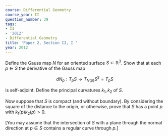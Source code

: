 ```yaml
---
course: Differential Geometry
course_year: II
question_number: 39
tags:
- II
- '2012'
- Differential Geometry
title: 'Paper 2, Section II, I '
year: 2012
---
```




Define the Gauss map $N$ for an oriented surface $S \subset \mathbb{R}^{3}$. Show that at each $p \in S$ the derivative of the Gauss map

$$d N_{p}: T_{p} S \rightarrow T_{N(p)} S^{2}=T_{p} S$$

is self-adjoint. Define the principal curvatures $k_{1}, k_{2}$ of $S$.

Now suppose that $S$ is compact (and without boundary). By considering the square of the distance to the origin, or otherwise, prove that $S$ has a point $p$ with $k_{1}(p) k_{2}(p)>0$.

[You may assume that the intersection of $S$ with a plane through the normal direction at $p \in S$ contains a regular curve through $p$.]